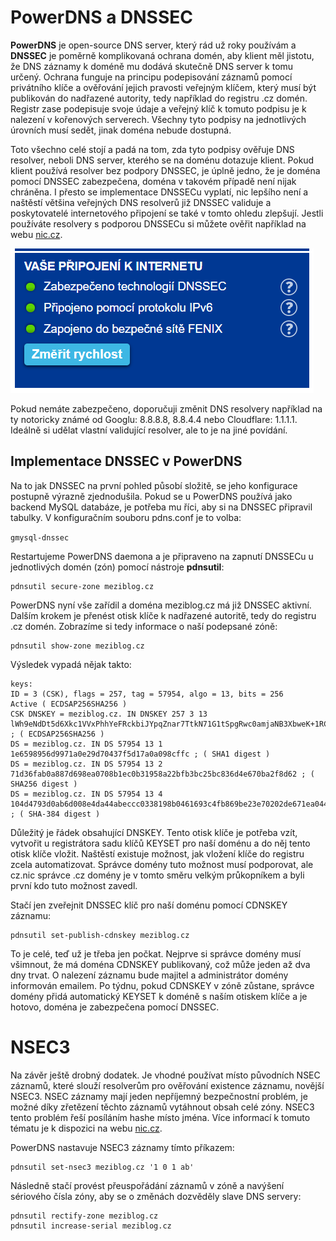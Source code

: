 # PowerDNS a DNSSEC

**PowerDNS** je open-source DNS server, který rád už roky používám a **DNSSEC** je poměrně komplikovaná ochrana domén, aby klient měl jistotu, že DNS záznamy k doméně mu dodává skutečně DNS server k tomu určený. Ochrana funguje na principu podepisování záznamů pomocí privátního klíče a ověřování jejich pravosti veřejným klíčem, který musí být publikován do nadřazené autority, tedy například do registru .cz domén. Registr zase podepisuje svoje údaje a veřejný klíč k tomuto podpisu je k nalezení v kořenových serverech. Všechny tyto podpisy na jednotlivých úrovních musí sedět, jinak doména nebude dostupná.

Toto všechno celé stojí a padá na tom, zda tyto podpisy ověřuje DNS resolver, neboli DNS server, kterého se na doménu dotazuje klient. Pokud klient používá resolver bez podpory DNSSEC, je úplně jedno, že je doména pomocí DNSSEC zabezpečena, doména v takovém případě není nijak chráněna. I přesto se implementace DNSSECu vyplatí, nic lepšího není a naštěstí většina veřejných DNS resolverů již DNSSEC validuje a poskytovatelé internetového připojení se také v tomto ohledu zlepšují. Jestli používáte resolvery s podporou DNSSECu si můžete ověřit například na webu [nic.cz](https://www.nic.cz/).

![Zabezpečeno technologií DNSSEC](img/ni.cz.dnssec.png)

Pokud nemáte zabezpečeno, doporučuji změnit DNS resolvery například na ty notoricky známé od Googlu: 8.8.8.8, 8.8.4.4 nebo Cloudflare: 1.1.1.1. Ideálně si udělat vlastní validující resolver, ale to je na jiné povídání.

## Implementace DNSSEC v PowerDNS

Na to jak DNSSEC na první pohled působí složitě, se jeho konfigurace postupně výrazně zjednodušila. Pokud se u PowerDNS používá jako backend MySQL databáze, je potřeba mu říci, aby si na DNSSEC připravil tabulky. V konfiguračním souboru pdns.conf je to volba:

`gmysql-dnssec`

Restartujeme PowerDNS daemona a je připraveno na zapnutí DNSSECu u jednotlivých domén (zón) pomocí nástroje **pdnsutil**:

```shell
pdnsutil secure-zone meziblog.cz
```

PowerDNS nyní vše zařídil a doména meziblog.cz má již DNSSEC aktivní. Dalším krokem je přenést otisk klíče k nadřazené autoritě, tedy do registru .cz domén. Zobrazíme si tedy informace o naší podepsané zóně:

```shell
pdnsutil show-zone meziblog.cz
```

Výsledek vypadá nějak takto:

```shell
keys:
ID = 3 (CSK), flags = 257, tag = 57954, algo = 13, bits = 256     Active ( ECDSAP256SHA256 )
CSK DNSKEY = meziblog.cz. IN DNSKEY 257 3 13 lWh9eNdDt5d6Xkc1VVxPhhYeFRckbiJYpqZnar7TtkN71G1tSpgRwc0amjaNB3XbweK+1RCfDxTAqPZnDUvMZg== ; ( ECDSAP256SHA256 )
DS = meziblog.cz. IN DS 57954 13 1 1e6598956d9971a0e29d70437f5d17a0a098cffc ; ( SHA1 digest )
DS = meziblog.cz. IN DS 57954 13 2 71d36fab0a887d698ea0708b1ec0b31958a22bfb3bc25bc836d4e670ba2f8d62 ; ( SHA256 digest )
DS = meziblog.cz. IN DS 57954 13 4 104d4793d0ab6d008e4da44abeccc0338198b0461693c4fb869be23e70202de671ea0444ee378d8c4e433bdac1c81971 ; ( SHA-384 digest )
```

Důležitý je řádek obsahující DNSKEY. Tento otisk klíče je potřeba vzít, vytvořit u registrátora sadu klíčů KEYSET pro naší doménu a do něj tento otisk klíče vložit. Naštěstí existuje možnost, jak vložení klíče do registru zcela automatizovat. Správce domény tuto možnost musí podporovat, ale cz.nic správce .cz domény je v tomto směru velkým průkopníkem a byli první kdo tuto možnost zavedl.

Stačí jen zveřejnit DNSSEC klíč pro naší doménu pomocí CDNSKEY záznamu:

```shell
pdnsutil set-publish-cdnskey meziblog.cz
```

To je celé, teď už je třeba jen počkat. Nejprve si správce domény musí všimnout, že má doména CDNSKEY publikovaný, což může jeden až dva dny trvat. O nalezení záznamu bude majitel a administrátor domény informován emailem. Po týdnu, pokud CDNSKEY v zóně zůstane, správce domény přidá automatický KEYSET k doméně s naším otiskem klíče a je hotovo, doména je zabezpečena pomocí DNSSEC.

# NSEC3

Na závěr ještě drobný dodatek. Je vhodné používat místo původních NSEC záznamů, které slouží resolverům pro ověřování existence záznamu, novější NSEC3. NSEC záznamy mají jeden nepříjemný bezpečnostní problém, je možné díky zřetězení těchto záznamů vytáhnout obsah celé zóny. NSEC3 tento problém řeší posíláním hashe místo jména. Více informací k tomuto tématu je k dispozici na webu [nic.cz](https://www.nic.cz/nsec3/).

PowerDNS nastavuje NSEC3 záznamy tímto příkazem:

```shell
pdnsutil set-nsec3 meziblog.cz '1 0 1 ab'
```

Následně stačí provést přeuspořádání záznamů v zóně a navýšení sériového čísla zóny, aby se o změnách dozvěděly slave DNS servery:

```shell
pdnsutil rectify-zone meziblog.cz
pdnsutil increase-serial meziblog.cz
```